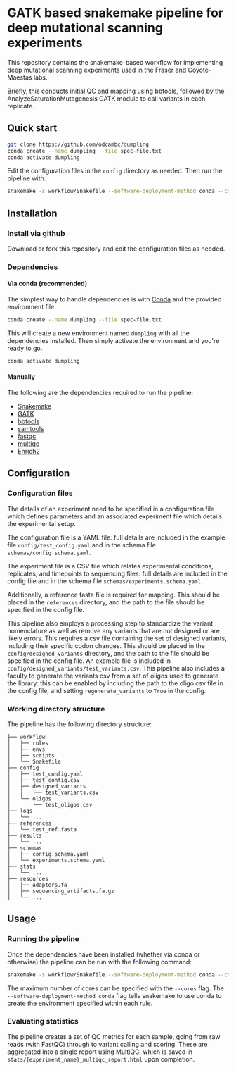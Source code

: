 # GATK based snakemake pipeline for deep mutational scanning experiments

This repository contains the snakemake-based workflow for implementing
deep mutational scanning experiments used in the Fraser and Coyote-Maestas labs.

Briefly, this conducts initial QC and mapping using bbtools, followed by the
AnalyzeSaturationMutagenesis GATK module to call variants in each replicate.

## Quick start

```bash
git clone https://github.com/odcambc/dumpling
conda create --name dumpling --file spec-file.txt
conda activate dumpling
```
Edit the configuration files in the `config` directory as needed. Then run the pipeline with:

```bash
snakemake -s workflow/Snakefile --software-deployment-method conda --cores 8
```

## Installation

### Install via github

Download or fork this repository and edit the configuration files as needed.

### Dependencies

#### Via conda (recommended)
The simplest way to handle dependencies is with [Conda](https://conda.io/docs/) and the provided environment file.

```bash
conda create --name dumpling --file spec-file.txt
```

This will create a new environment named `dumpling` with all the dependencies installed. Then simply activate the environment and you're ready to go.

```bash
conda activate dumpling
```

#### Manually

The following are the dependencies required to run the pipeline:

* [Snakemake](https://snakemake.readthedocs.io/en/stable/)
* [GATK](https://software.broadinstitute.org/gatk/)
* [bbtools](https://jgi.doe.gov/data-and-tools/bbtools/)
* [samtools](http://www.htslib.org/)
* [fastqc](https://www.bioinformatics.babraham.ac.uk/projects/fastqc/)
* [multiqc](http://multiqc.info/)
* [Enrich2](https://enrich2.readthedocs.io/en/latest/)

## Configuration

### Configuration files
The details of an experiment need to be specified in a configuration file which defines parameters and an associated experiment file which details
the experimental setup.

The configuration file is a YAML file: full details are included in the example file `config/test_config.yaml` and in the schema file `schemas/config.schema.yaml`.

The experiment file is a CSV file which relates experimental conditions, replicates, and timepoints to sequencing files: full details are included in the config file and in the schema file `schemas/experiments.schema.yaml`.

Additionally, a reference fasta file is required for mapping. This should be placed in the `references` directory, and the path to the file should be specified in the config file.

This pipeline also employs a processing step to standardize the variant
nomenclature as well as remove any variants that are not designed or are likely errors. This requires a csv file containing the set of designed variants, including their specific codon changes. This should be placed in the `config/designed_variants` directory, and the path to the file should be specified in the config file. An example file is included in `config/designed_variants/test_variants.csv`. This pipeline also includes a faculty
to generate the variants csv from a set of oligos used to generate the library: this can be enabled by including the path to the oligo csv file in the config file, and setting `regenerate_variants` to `True` in the config.

### Working directory structure

The pipeline has the following directory structure:
```
├── workflow
│   ├── rules
│   ├── envs
│   ├── scripts
│   └── Snakefile
├── config
│   ├── test_config.yaml
│   ├── test_config.csv
│   ├── designed_variants
│   │   └── test_variants.csv
│   └── oligos
│       └── test_oligos.csv
├── logs
│   └── ...
├── references
│   └── test_ref.fasta
├── results
│   └── ...
├── schemas
│   ├── config.schema.yaml
│   └── experiments.schema.yaml
├── stats
│   └── ...
├── resources
│   ├── adapters.fa
│   ├── sequencing_artifacts.fa.gz
│   └── ...

```
## Usage

### Running the pipeline

Once the dependencies have been installed (whether via conda or otherwise) the pipeline can be run with the following command:

```bash
snakemake -s workflow/Snakefile --software-deployment-method conda --cores 8
```

The maximum number of cores can be specified with the `--cores` flag. The `--software-deployment-method conda` flag tells snakemake to use conda to create the environment specified within each rule.

### Evaluating statistics

The pipeline creates a set of QC metrics for each sample, going from
raw reads (with FastQC) through to variant calling and scoring. These
are aggregated into a single report using MultiQC, which is saved in
`stats/{experiment_name}_multiqc_report.html` upon completion.
